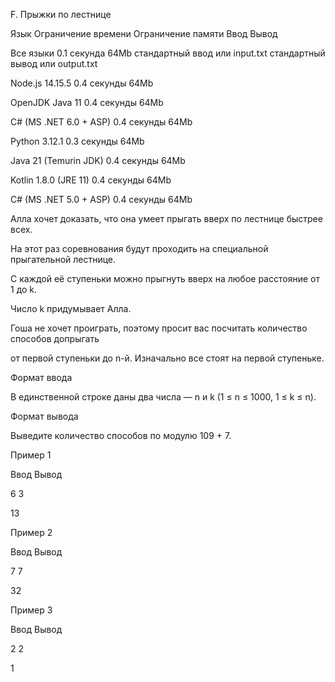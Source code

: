 F. Прыжки по лестнице

Язык	Ограничение времени	Ограничение памяти	Ввод	Вывод

Все языки	0.1 секунда	64Mb	стандартный ввод или input.txt	стандартный вывод или output.txt

Node.js 14.15.5	0.4 секунды	64Mb

OpenJDK Java 11	0.4 секунды	64Mb

C# (MS .NET 6.0 + ASP)	0.4 секунды	64Mb

Python 3.12.1	0.3 секунды	64Mb

Java 21 (Temurin JDK)	0.4 секунды	64Mb

Kotlin 1.8.0 (JRE 11)	0.4 секунды	64Mb

C# (MS .NET 5.0 + ASP)	0.4 секунды	64Mb

Алла хочет доказать, что она умеет прыгать вверх по лестнице быстрее всех.

На этот раз соревнования будут проходить на специальной прыгательной лестнице. 

С каждой её ступеньки можно прыгнуть вверх на любое расстояние от 1 до k. 

Число k придумывает Алла.

Гоша не хочет проиграть, поэтому просит вас посчитать количество способов допрыгать

от первой ступеньки до n-й. Изначально все стоят на первой ступеньке.

Формат ввода

В единственной строке даны два числа — n и k (1 ≤ n ≤ 1000, 1 ≤ k ≤ n).

Формат вывода

Выведите количество способов по модулю 109 + 7.

Пример 1

Ввод	Вывод

6 3

13

Пример 2

Ввод	Вывод

7 7

32

Пример 3

Ввод	Вывод

2 2

1
